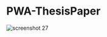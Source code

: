 # PWA-ThesisPaper
![screenshot 27](https://user-images.githubusercontent.com/8587332/46847875-87fe1200-cd9b-11e8-94a3-99799de0f734.png)
